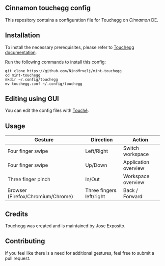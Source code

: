 ## **Cinnamon touchegg config**
This repository contains a configuration file for Touchegg on *Cinnamon* DE. 
## **Installation**
To install the necessary prerequisites, please refer to [Touchegg documentation](https://github.com/JoseExposito/touchegg). 

Run the following commands to install this config:

    git clone https://github.com/NinoMrvelj/mint-touchegg
    cd mint-touchegg
    mkdir ~/.config/touchegg
    mv touchegg.conf ~/.config/touchegg

## **Editing using GUI**
You can edit the config files with [Touché](https://github.com/JoseExposito/touche).

## **Usage**

| Gesture      | Direction |  Action |
| ----------- | ----------- | ----------- |
| Four finger swipe     | Left/Right       | Switch workspace       |
| Four finger swipe   | Up/Down        |  Application overview       |
| Three finger pinch   | In/Out        |  Workspace overview       |
| Browser (Firefox/Chromium/Chrome)  | Three fingers left/right       |  Back / Forward       |

## **Credits**

Touchegg was created and is maintained by Jose Exposito. 

## **Contributing**

If you feel like there is a need for additional gestures, feel free to submit a pull request.

